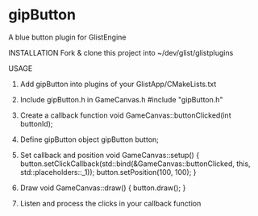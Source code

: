 # gipButton
A blue button plugin for GlistEngine

INSTALLATION
Fork & clone this project into ~/dev/glist/glistplugins

USAGE
1. Add gipButton into plugins of your GlistApp/CMakeLists.txt

2. Include gipButton.h in GameCanvas.h
#include "gipButton.h"

3. Create a callback function
void GameCanvas::buttonClicked(int buttonId);

4. Define gipButton object
gipButton button;

5. Set callback and position
void GameCanvas::setup() {
    button.setClickCallback(std::bind(&GameCanvas::buttonClicked, this, std::placeholders::_1));
    button.setPosition(100, 100);
}

7. Draw
void GameCanvas::draw() {
    button.draw();
}

8. Listen and process the clicks in your callback function
